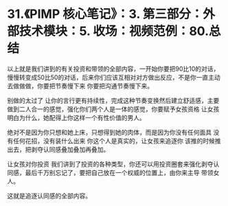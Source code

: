 # 31.《PIMP 核心笔记》：3. 第三部分：外部技术模块：5. 收场：视频范例：80.总结

以上就是我们讲到的有关投资和带领的全部内容，一开始你要把90比10的对话，慢慢转变成50比50的对话，后来你们应该互相对对方做出反应，不是你一直主动去做做做，你要把节奏慢下来 你要把沟通节奏慢下来。

别做的太过了 让你的言行更有持续性，完成这种节奏变换然后建立舒适感，主要做到二人合一的感觉，强化你们两个人是一体的感觉，你要赋予女孩资格 让女孩明白为什么，她配得上你这样一个有性价值的男人。

绝对不是因为你只想和她上床，只想得到她的肉体，而是因为你没有任何面具 没有任何花招，没有装什么出来 你这个人是真实的，让女孩来追逐你 该推的时候推出去，把剥夺认同感叠加叠加再叠加。

让女孩对你投资 我们讲到了投资的各种类型，你还可以用投资圈套来强化剥夺认同感，最后千万别忘记了，要把自己放在一个权威的位置上，由你来主导 带领女人。

这就是追逐认同感的全部内容。